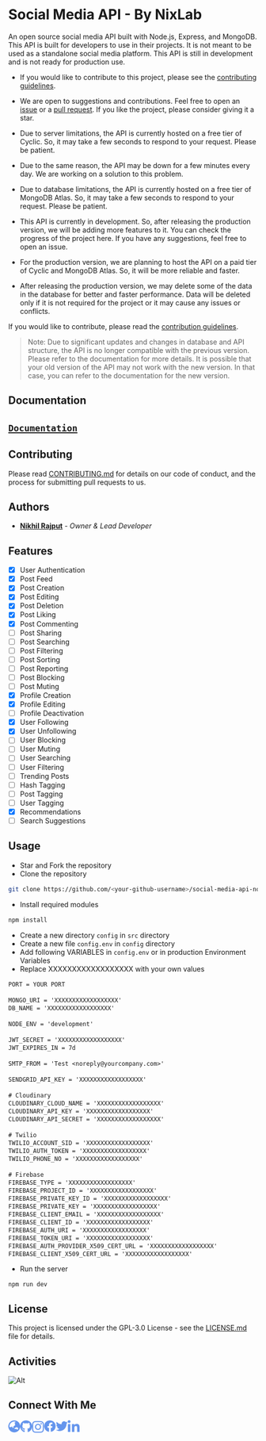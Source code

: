 # Social Media API - By NixLab

An open source social media API built with Node.js, Express, and MongoDB. This API is built for developers to use in their projects. It is not meant to be used as a standalone social media platform. This API is still in development and is not ready for production use.

* If you would like to contribute to this project, please see the [contributing guidelines](CONTRIBUTING.md).

* We are open to suggestions and contributions. Feel free to open an [issue](https://github.com/nixrajput/social-media-api-nodejs/issues) or a [pull request](https://github.com/nixrajput/social-media-api-nodejs/pulls). If you like the project, please consider giving it a star.

* Due to server limitations, the API is currently hosted on a free tier of Cyclic. So, it may take a few seconds to respond to your request. Please be patient.

* Due to the same reason, the API may be down for a few minutes every day. We are working on a solution to this problem.

* Due to database limitations, the API is currently hosted on a free tier of MongoDB Atlas. So, it may take a few seconds to respond to your request. Please be patient.

* This API is currently in development. So, after releasing the production version, we will be adding more features to it. You can check the progress of the project here. If you have any suggestions, feel free to open an issue.

* For the production version, we are planning to host the API on a paid tier of Cyclic and MongoDB Atlas. So, it will be more reliable and faster.

* After releasing the production version, we may delete some of the data in the database for better and faster performance. Data will be deleted only if it is not required for the project or it may cause any issues or conflicts.

If you would like to contribute, please read the [contribution guidelines](CONTRIBUTING.md).

>Note: Due to significant updates and changes in database and API structure, the API is no longer compatible with the previous version. Please refer to the documentation for more details.
> It is possible that your old version of the API may not work with the new version. In that case, you can refer to the documentation for the new version.

## Documentation

[`Documentation`](https://app.swaggerhub.com/apis-docs/nixrajput-apis/social-media-api/1.0.0)
----------------

## Contributing

Please read [CONTRIBUTING.md](CONTRIBUTING.md) for details on our code of conduct, and the process for submitting pull requests to us.

## Authors

* **[Nikhil Rajput][portfolio]** - *Owner & Lead Developer*

## Features

* [x] User Authentication
* [x] Post Feed
* [x] Post Creation
* [x] Post Editing
* [x] Post Deletion
* [x] Post Liking
* [x] Post Commenting
* [ ] Post Sharing
* [ ] Post Searching
* [ ] Post Filtering
* [ ] Post Sorting
* [ ] Post Reporting
* [ ] Post Blocking
* [ ] Post Muting
* [x] Profile Creation
* [x] Profile Editing
* [ ] Profile Deactivation
* [x] User Following
* [x] User Unfollowing
* [ ] User Blocking
* [ ] User Muting
* [ ] User Searching
* [ ] User Filtering
* [ ] Trending Posts
* [ ] Hash Tagging
* [ ] Post Tagging
* [ ] User Tagging
* [x] Recommendations
* [ ] Search Suggestions

## Usage

* Star and Fork the repository
* Clone the repository

```bash
git clone https://github.com/<your-github-username>/social-media-api-nodejs.git
```

* Install required modules
  
```bash
npm install
```

* Create a new directory `config` in `src` directory
* Create a new file `config.env` in `config` directory
* Add following VARIABLES in `config.env` or in production Environment Variables
* Replace XXXXXXXXXXXXXXXXXX with your own values
  
```env
PORT = YOUR PORT

MONGO_URI = 'XXXXXXXXXXXXXXXXXX'
DB_NAME = 'XXXXXXXXXXXXXXXXXX'

NODE_ENV = 'development'

JWT_SECRET = 'XXXXXXXXXXXXXXXXXX'
JWT_EXPIRES_IN = 7d

SMTP_FROM = 'Test <noreply@yourcompany.com>'

SENDGRID_API_KEY = 'XXXXXXXXXXXXXXXXXX'

# Cloudinary
CLOUDINARY_CLOUD_NAME = 'XXXXXXXXXXXXXXXXXX'
CLOUDINARY_API_KEY = 'XXXXXXXXXXXXXXXXXX'
CLOUDINARY_API_SECRET = 'XXXXXXXXXXXXXXXXXX'

# Twilio
TWILIO_ACCOUNT_SID = 'XXXXXXXXXXXXXXXXXX'
TWILIO_AUTH_TOKEN = 'XXXXXXXXXXXXXXXXXX'
TWILIO_PHONE_NO = 'XXXXXXXXXXXXXXXXXX'

# Firebase
FIREBASE_TYPE = 'XXXXXXXXXXXXXXXXXX'
FIREBASE_PROJECT_ID = 'XXXXXXXXXXXXXXXXXX'
FIREBASE_PRIVATE_KEY_ID = 'XXXXXXXXXXXXXXXXXX'
FIREBASE_PRIVATE_KEY = 'XXXXXXXXXXXXXXXXXX'
FIREBASE_CLIENT_EMAIL = 'XXXXXXXXXXXXXXXXXX'
FIREBASE_CLIENT_ID = 'XXXXXXXXXXXXXXXXXX'
FIREBASE_AUTH_URI = 'XXXXXXXXXXXXXXXXXX'
FIREBASE_TOKEN_URI = 'XXXXXXXXXXXXXXXXXX'
FIREBASE_AUTH_PROVIDER_X509_CERT_URL = 'XXXXXXXXXXXXXXXXXX'
FIREBASE_CLIENT_X509_CERT_URL = 'XXXXXXXXXXXXXXXXXX'
```

* Run the server

```bash
npm run dev
```

## License

This project is licensed under the GPL-3.0 License - see the
[LICENSE.md](LICENSE.md) file for details.

## Activities

![Alt](https://repobeats.axiom.co/api/embed/c3dfb333461ededdd3671da9162a49bea38a9126.svg "Repobeats analytics image")

## Connect With Me

[<img align="left" alt="nixrajput | Website" width="24px" src="https://raw.githubusercontent.com/nixrajput/nixlab-files/master/images/icons/globe-icon.svg" />][website]

[<img align="left" alt="nixrajput | GitHub" width="24px" src="https://raw.githubusercontent.com/nixrajput/nixlab-files/master/images/icons/github-brands.svg" />][github]

[<img align="left" alt="nixrajput | Instagram" width="24px" src="https://raw.githubusercontent.com/nixrajput/nixlab-files/master/images/icons/instagram-brands.svg" />][instagram]

[<img align="left" alt="nixrajput | Facebook" width="24px" src="https://raw.githubusercontent.com/nixrajput/nixlab-files/master/images/icons/facebook-brands.svg" />][facebook]

[<img align="left" alt="nixrajput | Twitter" width="24px" src="https://raw.githubusercontent.com/nixrajput/nixlab-files/master/images/icons/twitter-brands.svg" />][twitter]

[<img align="left" alt="nixrajput | LinkedIn" width="24px" src="https://raw.githubusercontent.com/nixrajput/nixlab-files/master/images/icons/linkedin-in-brands.svg" />][linkedin]

[github]: https://github.com/nixrajput
[website]: https://nixlab.co.in
[facebook]: https://facebook.com/nixrajput07
[twitter]: https://twitter.com/nixrajput07
[instagram]: https://instagram.com/nixrajput
[linkedin]: https://linkedin.com/in/nixrajput
[portfolio]: https://nixrajput.nixlab.co.in
